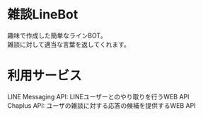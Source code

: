 # 雑談LineBot

趣味で作成した簡単なラインBOT。  
雑談に対して適当な言葉を返してくれます。  

# 利用サービス
LINE Messaging API: LINEユーザーとのやり取りを行うWEB API  
Chaplus API: ユーザの雑談に対する応答の候補を提供するWEB API  


